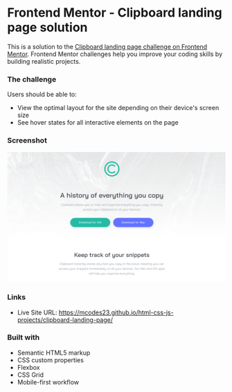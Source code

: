 # Frontend Mentor - Clipboard landing page solution

This is a solution to the [Clipboard landing page challenge on Frontend Mentor](https://www.frontendmentor.io/challenges/clipboard-landing-page-5cc9bccd6c4c91111378ecb9). Frontend Mentor challenges help you improve your coding skills by building realistic projects.

### The challenge

Users should be able to:

- View the optimal layout for the site depending on their device's screen size
- See hover states for all interactive elements on the page

### Screenshot

![](./images/image.png)

### Links

- Live Site URL: https://mcodes23.github.io/html-css-js-projects/clipboard-landing-page/

### Built with

- Semantic HTML5 markup
- CSS custom properties
- Flexbox
- CSS Grid
- Mobile-first workflow
